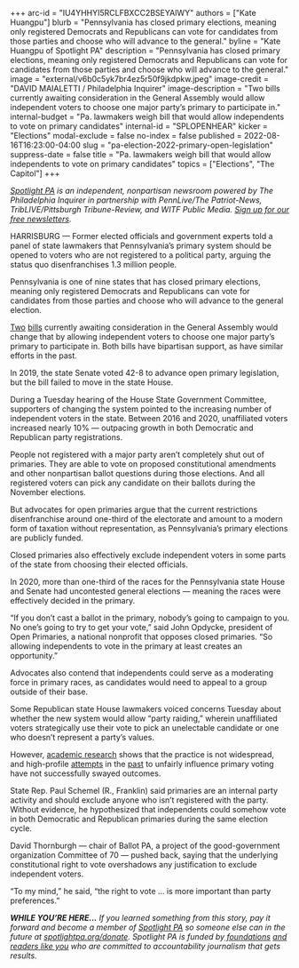 +++
arc-id = "IU4YHHYI5RCLFBXCC2BSEYAIWY"
authors = ["Kate Huangpu"]
blurb = "Pennsylvania has closed primary elections, meaning only registered Democrats and Republicans can vote for candidates from those parties and choose who will advance to the general."
byline = "Kate Huangpu of Spotlight PA"
description = "Pennsylvania has closed primary elections, meaning only registered Democrats and Republicans can vote for candidates from those parties and choose who will advance to the general."
image = "external/v6b0c5yk7br4ez5r50f9jkdpkw.jpeg"
image-credit = "DAVID MAIALETTI / Philadelphia Inquirer"
image-description = "Two bills currently awaiting consideration in the General Assembly would allow independent voters to choose one major party’s primary to participate in."
internal-budget = "Pa. lawmakers weigh bill that would allow independents to vote on primary candidates"
internal-id = "SPLOPENHEAR"
kicker = "Elections"
modal-exclude = false
no-index = false
published = 2022-08-16T16:23:00-04:00
slug = "pa-election-2022-primary-open-legislation"
suppress-date = false
title = "Pa. lawmakers weigh bill that would allow independents to vote on primary candidates"
topics = ["Elections", "The Capitol"]
+++

<a href="https://www.spotlightpa.org/"><i>Spotlight PA</i></a><i> is an independent, nonpartisan newsroom powered by The Philadelphia Inquirer in partnership with PennLive/The Patriot-News, TribLIVE/Pittsburgh Tribune-Review, and WITF Public Media. </i><a href="https://www.spotlightpa.org/newsletters"><i>Sign up for our free newsletters</i></a><i>.</i>

HARRISBURG — Former elected officials and government experts told a panel of state lawmakers that Pennsylvania’s primary system should be opened to voters who are not registered to a political party, arguing the status quo disenfranchises 1.3 million people.

Pennsylvania is one of nine states that has closed primary elections, meaning only registered Democrats and Republicans can vote for candidates from those parties and choose who will advance to the general election.

<a href="https://www.legis.state.pa.us/cfdocs/billinfo/billinfo.cfm?syear=2021&sind=0&body=H&type=B&bn=1369">Two</a> <a href="https://www.legis.state.pa.us/cfdocs/billinfo/billinfo.cfm?syear=2021&sInd=0&body=S&type=B&bn=690">bills</a> currently awaiting consideration in the General Assembly would change that by allowing independent voters to choose one major party’s primary to participate in. Both bills have bipartisan support, as have similar efforts in the past.

<script src="https://www.spotlightpa.org/embed.js" async></script><div data-spl-embed-version="1" data-spl-src="https://www.spotlightpa.org/embeds/newsletter/"></div>

In 2019, the state Senate voted 42-8 to advance open primary legislation, but the bill failed to move in the state House.

During a Tuesday hearing of the House State Government Committee, supporters of changing the system pointed to the increasing number of independent voters in the state. Between 2016 and 2020, unaffiliated voters increased nearly 10% — outpacing growth in both Democratic and Republican party registrations.

People not registered with a major party aren’t completely shut out of primaries. They are able to vote on proposed constitutional amendments and other nonpartisan ballot questions during those elections. And all registered voters can pick any candidate on their ballots during the November elections.

But advocates for open primaries argue that the current restrictions disenfranchise around one-third of the electorate and amount to a modern form of taxation without representation, as Pennsylvania’s primary elections are publicly funded.

Closed primaries also effectively exclude independent voters in some parts of the state from choosing their elected officials.

In 2020, more than one-third of the races for the Pennsylvania state House and Senate had uncontested general elections — meaning the races were effectively decided in the primary.

“If you don’t cast a ballot in the primary, nobody’s going to campaign to you. No one’s going to try to get your vote,” said John Opdycke, president of Open Primaries, a national nonprofit that opposes closed primaries. “So allowing independents to vote in the primary at least creates an opportunity.”

Advocates also contend that independents could serve as a moderating force in primary races, as candidates would need to appeal to a group outside of their base.

Some Republican state House lawmakers voiced concerns Tuesday about whether the new system would allow “party raiding,” wherein unaffiliated voters strategically use their vote to pick an unelectable candidate or one who doesn’t represent a party’s values.

<script src="https://www.spotlightpa.org/embed.js" async></script><div data-spl-embed-version="1" data-spl-src="https://www.spotlightpa.org/embeds/donate/"></div>

However, <a href="https://authors.library.caltech.edu/80362/1/sswp1019.pdf">academic research</a> shows that the practice is not widespread, and high-profile <a href="https://www.politico.com/blogs/burns-haberman/2012/02/romney-also-said-he-voted-in-dem-primaries-to-influence-the-race-updated-115774">attempts</a> in the <a href="https://nymag.com/intelligencer/2008/05/rush_limbaugh_throws_in_the_to_1.html">past</a> to unfairly influence primary voting have not successfully swayed outcomes.

State Rep. Paul Schemel (R., Franklin) said primaries are an internal party activity and should exclude anyone who isn’t registered with the party. Without evidence, he hypothesized that independents could somehow vote in both Democratic and Republican primaries during the same election cycle.

David Thornburgh — chair of Ballot PA, a project of the good-government organization Committee of 70 — pushed back, saying that the underlying constitutional right to vote overshadows any justification to exclude independent voters.

“To my mind,” he said, “the right to vote … is more important than party preferences.”

<i><b>WHILE YOU’RE HERE...</b></i><i> If you learned something from this story, pay it forward and become a member of </i><a href="https://www.spotlightpa.org/"><i>Spotlight PA</i></a><i> so someone else can in the future at </i><a href="https://www.spotlightpa.org/donate"><i>spotlightpa.org/donate</i></a><i>. Spotlight PA is funded by</i><a href="https://www.spotlightpa.org/support"><i> foundations</i></a><i> </i><a href="https://www.spotlightpa.org/support"><i>and readers like you</i></a><i> who are committed to accountability journalism that gets results.</i>
